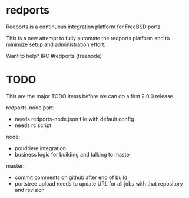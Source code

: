 # redports
Redports is a continuous integration platform for FreeBSD ports.

This is a new attempt to fully automate the redports platform and
to minimize setup and administration effort.

Want to help? IRC #redports (freenode)


# TODO

This are the major TODO items before we can do a first
2.0.0 release.

redports-node port:
- needs redports-node.json file with default config
- needs rc script

node:
- poudriere integration
- business logic for building and talking to master

master:
- commit comments on github after end of build
- portstree upload needs to update URL for all jobs with
  that repository and revision

